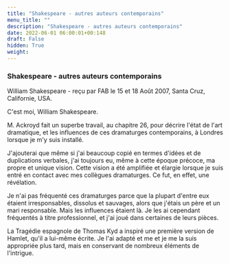 ```yaml
---
title: "Shakespeare - autres auteurs contemporains"
menu_title: ""
description: "Shakespeare - autres auteurs contemporains"
date: 2022-06-01 06:00:01+00:148
draft: False
hidden: True
weight:
---
```

### Shakespeare - autres auteurs contemporains

William Shakespeare - reçu par FAB le 15 et 18 Août 2007, Santa Cruz, Californie, USA.

C'est moi, William Shakespeare.

M. Ackroyd fait un superbe travail, au chapitre 26, pour décrire l'état de l'art dramatique, et les influences de ces dramaturges contemporains, à Londres lorsque je m'y suis installé.

J'ajouterai que même si j'ai beaucoup copié en termes d'idées et de duplications verbales, j'ai toujours eu, même à cette époque précoce, ma propre et unique vision. Cette vision a été amplifiée et élargie lorsque je suis entré en contact avec mes collègues dramaturges. Ce fut, en effet, une révélation.

Je n'ai pas fréquenté ces dramaturges parce que la plupart d'entre eux étaient irresponsables, dissolus et sauvages, alors que j'étais un père et un mari responsable. Mais les influences étaient là. Je les ai cependant fréquentés à titre professionnel, et j'ai joué dans certaines de leurs pièces.

La Tragédie espagnole de Thomas Kyd a inspiré une première version de Hamlet, qu'il a lui-même écrite. Je l'ai adapté et me  et je me la suis appropriée plus tard, mais en conservant de nombreux éléments de l'intrigue.
